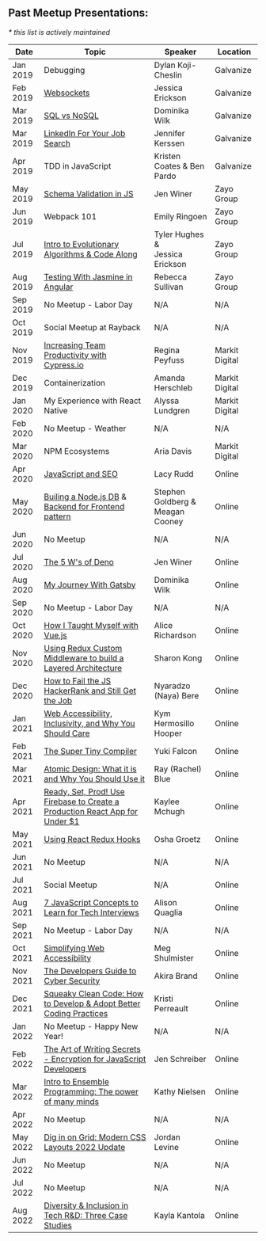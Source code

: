 ## Past Meetup Presentations:
_* this list is actively maintained_

Date | Topic | Speaker | Location
------------ | ------------- | ------------- | -------------
Jan 2019 | Debugging | Dylan Koji-Cheslin | Galvanize
Feb 2019 | [Websockets](https://docs.google.com/presentation/d/1ivA6PCkAWJeI413JJ0gywllFmWo8suq70_O3T27gRK0/edit?usp=sharing) | Jessica Erickson | Galvanize
Mar 2019 | [SQL vs NoSQL](https://docs.google.com/presentation/d/11ugzawVN4Zl8b8BQygixJITcriT1UBC_z7cWR5PW41Y/edit?usp=sharing) | Dominika Wilk | Galvanize
Mar 2019 | [LinkedIn For Your Job Search](https://docs.google.com/presentation/d/1KTL8NT_ujwp0fOLsF_oJknIqgDjWE6HChm3TWQ5D57Y/edit?usp=sharing) | Jennifer Kerssen | Galvanize
Apr 2019 | TDD in JavaScript | Kristen Coates & Ben Pardo | Galvanize
May 2019 | [Schema Validation in JS](https://docs.google.com/presentation/d/1pz0nLxdz_A459oSa65xBC7OUWmdt2_Ds0fsi9EeXpsk/edit?usp=sharing) | Jen Winer | Zayo Group
Jun 2019 | Webpack 101 | Emily Ringoen | Zayo Group
Jul 2019 | [Intro to Evolutionary Algorithms & Code Along](https://docs.google.com/presentation/d/1DN-UQRrv05krupqwo_fRu5PWWupUHxAxljBMTh5WVuA/edit?usp=sharing) | Tyler Hughes &<br /> Jessica Erickson | Zayo Group
Aug 2019 | [Testing With Jasmine in Angular](https://docs.google.com/presentation/d/10qHjJlCxV4HkXUQTsiSx7P6AAGfKdUGz5lB5ZtQLG1w) | Rebecca Sullivan | Zayo Group
Sep 2019 | No Meetup - Labor Day | N/A | N/A
Oct 2019 | Social Meetup at Rayback | N/A | N/A
Nov 2019 | [Increasing Team Productivity with Cypress.io](https://docs.google.com/presentation/d/1Kd-ilTdnsTfM08yqoJGhSYglCT-UHDvXbbonP82dfiw/edit?usp=sharing) | Regina Peyfuss | Markit Digital
Dec 2019 | Containerization | Amanda Herschleb| Markit Digital
Jan 2020 | My Experience with React Native | Alyssa Lundgren| Markit Digital
Feb 2020 | No Meetup - Weather | N/A | N/A
Mar 2020 | NPM Ecosystems | Aria Davis | Markit Digital
Apr 2020 | [JavaScript and SEO](https://www.youtube.com/watch?v=uTY2n83AcVg&t=183s) | Lacy Rudd | Online
May 2020 | [Builing a Node.js DB](https://www.youtube.com/watch?v=0mEOgbOkteI&feature=emb_logo) &<br /> [Backend for Frontend pattern](https://www.youtube.com/watch?v=WRGZ60MX1wc) | Stephen Goldberg &<br /> Meagan Cooney | Online
Jun 2020 | No Meetup | N/A | N/A
Jul 2020 | [The 5 W's of Deno](https://www.youtube.com/watch?v=qRmh_X6_v54) | Jen Winer | Online
Aug 2020 | [My Journey With Gatsby](https://youtu.be/NqMMcdCWfM0) | Dominika Wilk | Online
Sep 2020 | No Meetup - Labor Day | N/A | N/A
Oct 2020 | [How I Taught Myself with Vue.js](https://youtu.be/SKebje9QFBg) | Alice Richardson | Online
Nov 2020 | [Using Redux Custom Middleware to build a Layered Architecture](https://www.youtube.com/watch?v=eXOVq97A9Io) | Sharon Kong | Online
Dec 2020 | [How to Fail the JS HackerRank and Still Get the Job](https://youtu.be/uYEE22toCv4) | Nyaradzo (Naya) Bere | Online
Jan 2021 | [Web Accessibility, Inclusivity, and Why You Should Care](https://youtu.be/9G-Cy7nKujs) | Kym Hermosillo Hooper | Online
Feb 2021 | [The Super Tiny Compiler](https://www.youtube.com/watch?v=1aVu1IJSwgQ) | Yuki Falcon | Online
Mar 2021 | [Atomic Design: What it is and Why You Should Use it](https://www.youtube.com/watch?v=dhccUvFguGQ) | Ray (Rachel) Blue | Online
Apr 2021 | [Ready, Set, Prod! Use Firebase to Create a Production React App for Under $1](https://www.youtube.com/watch?v=pMbRNs94sbA) | Kaylee Mchugh | Online
May 2021 | [Using React Redux Hooks](https://www.youtube.com/watch?v=RCCd0yzwW7w) | Osha Groetz | Online
Jun 2021 | No Meetup | N/A | N/A
Jul 2021 | Social Meetup | N/A | Online
Aug 2021 | [7 JavaScript Concepts to Learn for Tech Interviews](https://www.youtube.com/watch?v=JF6o78p9ZWQ) | Alison Quaglia | Online
Sep 2021 | No Meetup - Labor Day | N/A | N/A
Oct 2021 | [Simplifying Web Accessibility](https://www.youtube.com/watch?v=7wdsDYllf-k) | Meg Shulmister | Online
Nov 2021 | [The Developers Guide to Cyber Security](https://www.youtube.com/watch?v=SVEIjPJ_4tc) | Akira Brand | Online
Dec 2021 | [Squeaky Clean Code: How to Develop & Adopt Better Coding Practices](https://www.youtube.com/watch?v=BB1FkjfdKjI) | Kristi Perreault | Online
Jan 2022 | No Meetup - Happy New Year! | N/A | N/A
Feb 2022 | [The Art of Writing Secrets - Encryption for JavaScript Developers](https://youtu.be/Kqm0LZeu_-4)| Jen Schreiber | Online
Mar 2022 | [Intro to Ensemble Programming: The power of many minds](https://youtu.be/yGalHiXG-bA) | Kathy Nielsen | Online
Apr 2022 | No Meetup | N/A | N/A
May 2022 | [Dig in on Grid: Modern CSS Layouts 2022 Update](https://youtu.be/SBBFPCWIu0s) | Jordan Levine | Online
Jun 2022 | No Meetup | N/A | N/A
Jul 2022 | No Meetup | N/A | N/A
Aug 2022 | [Diversity & Inclusion in Tech R&D: Three Case Studies](https://youtu.be/QJ9_5Vydpv8)| Kayla Kantola | Online
